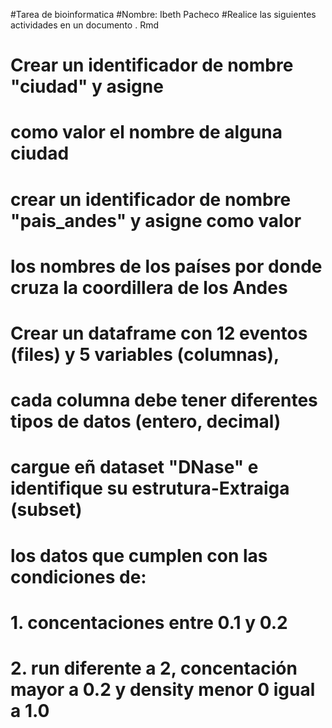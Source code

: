  #Tarea de bioinformatica
#Nombre: Ibeth Pacheco
#Realice las siguientes actividades en un documento . Rmd
# Crear un identificador de nombre "ciudad" y asigne 
# como valor el nombre de alguna ciudad

# crear un identificador de nombre "pais_andes" y asigne como valor 
# los nombres de los países por donde cruza la coordillera de los Andes

#  Crear un dataframe con 12 eventos (files) y 5 variables (columnas),
# cada columna debe tener diferentes tipos de datos (entero, decimal)


# cargue eñ dataset "DNase" e identifique su estrutura-Extraiga (subset)
# los datos que cumplen con las condiciones de:
# 1. concentaciones entre 0.1 y 0.2
# 2. run diferente a 2, concentación mayor a 0.2 y density menor 0 igual a 1.0



